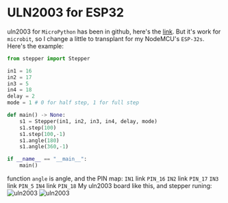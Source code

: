 # ULN2003 for ESP32
uln2003 for `MicroPython` has been in github, here's the [link](https://github.com/IDWizard/uln2003). But it's work for `microbit`, so I change a little to transplant for my NodeMCU's `ESP-32s`. Here's the example:
```python
from stepper import Stepper

in1 = 16
in2 = 17
in3 = 5
in4 = 18
delay = 2
mode = 1 # 0 for half step, 1 for full step

def main() -> None:
    s1 = Stepper(in1, in2, in3, in4, delay, mode)
    s1.step(100)
    s1.step(100,-1)
    s1.angle(180)
    s1.angle(360,-1)

if __name__ == "__main__":
    main()
```
function `angle` is angle, and the PIN map:
`IN1` link `PIN_16`
`IN2` link `PIN_17`
`IN3` link `PIN_5`
`IN4` link `PIN_18`
My uln2003 board like this, and stepper runing:<br />
![uln2003](img/uln2003.jpg)      ![uln2003](img/stepper.gif)<br />
